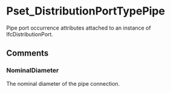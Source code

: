 # Pset_DistributionPortTypePipe

Pipe port occurrence attributes attached to an instance of IfcDistributionPort.


## Comments

### NominalDiameter

The nominal diameter of the pipe connection.

